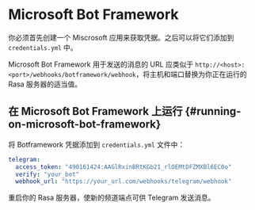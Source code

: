 # Microsoft Bot Framework

你必须首先创建一个 Miscrosoft 应用来获取凭据。之后可以将它们添加到 `credentials.yml` 中。

Microsoft Bot Framework 用于发送的消息的 URL 应类似于 `http://<host>:<port>/webhooks/botframework/webhook`，将主机和端口替换为你正在运行的 Rasa 服务器的适当值。

## 在 Microsoft Bot Framework 上运行 {#running-on-microsoft-bot-framework}

将 Botframework 凭据添加到 `credentials.yml` 文件中：

```yaml
telegram:
  access_token: "490161424:AAGlRxinBRtKGb21_rlOEMtDFZMXBl6EC0o"
  verify: "your_bot"
  webhook_url: "https://your_url.com/webhooks/telegram/webhook"
```

重启你的 Rasa 服务器，使新的频道端点可供 Telegram 发送消息。
